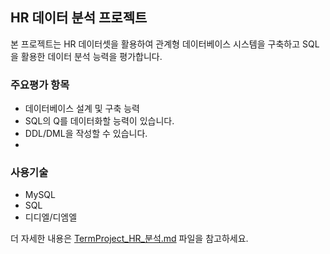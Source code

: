 ## HR 데이터 분석 프로젝트

본 프로젝트는 HR 데이터셋을 활용하여 관계형 데이터베이스 시스템을 구축하고 SQL을 활용한 데이터 분석 능력을 평가합니다.

### 주요평가 항목

- 데이터베이스 설계 및 구축 능력
- SQL의 Q를 데이터화할 능력이 있습니다.
- DDL/DML을 작성할 수 있습니다.
- 
### 사용기술

- MySQL
- SQL
- 디디엘/디엠엘

더 자세한 내용은 [TermProject_HR_분석.md](TermProject_HR_분석) 파일을 참고하세요.